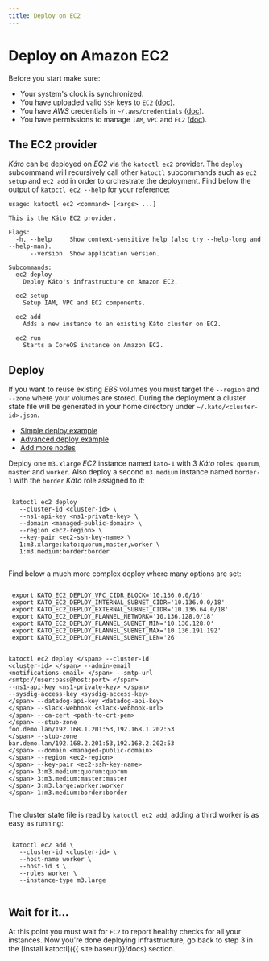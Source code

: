 ```yaml
---
title: Deploy on EC2
---
```


# Deploy on Amazon EC2

Before you start make sure:

- Your system's clock is synchronized.
- You have uploaded valid `SSH` keys to `EC2` ([doc](http://docs.aws.amazon.com/AWSEC2/latest/UserGuide/ec2-key-pairs.html#how-to-generate-your-own-key-and-import-it-to-aws)).
- You have *AWS* credentials in `~/.aws/credentials` ([doc](https://docs.aws.amazon.com/sdk-for-go/v1/developerguide/configuring-sdk.html)).
- You have permissions to manage `IAM`, `VPC` and `EC2` ([doc](http://docs.aws.amazon.com/IAM/latest/UserGuide/access_permissions.html)).

## The EC2 provider

*Káto* can be deployed on *EC2* via the `katoctl ec2` provider. The `deploy` subcommand will recursively call other `katoctl` subcommands such as `ec2 setup` and `ec2 add` in order to orchestrate the deployment. Find below the output of `katoctl ec2 --help` for your reference:

```
usage: katoctl ec2 <command> [<args> ...]

This is the Káto EC2 provider.

Flags:
  -h, --help     Show context-sensitive help (also try --help-long and --help-man).
      --version  Show application version.

Subcommands:
  ec2 deploy
    Deploy Káto's infrastructure on Amazon EC2.

  ec2 setup
    Setup IAM, VPC and EC2 components.

  ec2 add
    Adds a new instance to an existing Káto cluster on EC2.

  ec2 run
    Starts a CoreOS instance on Amazon EC2.
```

## Deploy

If you want to reuse existing *EBS* volumes you must target the `--region` and `--zone` where your volumes are stored. During the deployment a cluster state file will be generated in your home directory under `~/.kato/<cluster-id>.json`.

<ul class="nav nav-tabs">
 <li class="active"><a href="#1" data-toggle="tab">Simple deploy example</a></li>
 <li><a href="#2" data-toggle="tab">Advanced deploy example</a></li>
 <li><a href="#3" data-toggle="tab">Add more nodes</a></li>
</ul>

<div class="tab-content ">
 <div class="tab-pane active" id="1">
  <div class="panel panel-default">
   <div class="panel-body language-bash highlighter-rouge">
    <p>Deploy one <code class="highlighter-rouge">m3.xlarge</code> <em>EC2</em> instance named <code class="highlighter-rouge">kato-1</code> with 3 <em>Káto</em> roles: <code class="highlighter-rouge">quorum</code>, <code class="highlighter-rouge">master</code> and <code class="highlighter-rouge">worker</code>. Also deploy a second <code class="highlighter-rouge">m3.medium</code> instance named <code class="highlighter-rouge">border-1</code> with the <code class="highlighter-rouge">border</code> <em>Káto</em> role assigned to it:</p>
    <pre class="highlight"><code>
 katoctl ec2 deploy
   --cluster-id &lt;cluster-id&gt; <span class="se">\</span>
   --ns1-api-key &lt;ns1-private-key&gt; <span class="se">\</span>
   --domain &lt;managed-public-domain&gt; <span class="se">\</span>
   --region &lt;ec2-region&gt; <span class="se">\</span>
   --key-pair &lt;ec2-ssh-key-name&gt; <span class="se">\</span>
   1:m3.xlarge:kato:quorum,master,worker <span class="se">\</span>
   1:m3.medium:border:border
    </code></pre>
   </div>
  </div>
 </div>

 <div class="tab-pane" id="2">
  <div class="panel panel-default">
   <div class="panel-body language-bash highlighter-rouge">
    <p>Find below a much more complex deploy where many options are set:</p>
    <pre class="highlight"><code>
 <span class="nb">export </span><span class="nv">KATO_EC2_DEPLOY_VPC_CIDR_BLOCK</span><span class="o">=</span><span class="s1">'10.136.0.0/16'</span>
 <span class="nb">export </span><span class="nv">KATO_EC2_DEPLOY_INTERNAL_SUBNET_CIDR</span><span class="o">=</span><span class="s1">'10.136.0.0/18'</span>
 <span class="nb">export </span><span class="nv">KATO_EC2_DEPLOY_EXTERNAL_SUBNET_CIDR</span><span class="o">=</span><span class="s1">'10.136.64.0/18'</span>
 <span class="nb">export </span><span class="nv">KATO_EC2_DEPLOY_FLANNEL_NETWORK</span><span class="o">=</span><span class="s1">'10.136.128.0/18'</span>
 <span class="nb">export </span><span class="nv">KATO_EC2_DEPLOY_FLANNEL_SUBNET_MIN</span><span class="o">=</span><span class="s1">'10.136.128.0'</span>
 <span class="nb">export </span><span class="nv">KATO_EC2_DEPLOY_FLANNEL_SUBNET_MAX</span><span class="o">=</span><span class="s1">'10.136.191.192'</span>
 <span class="nb">export </span><span class="nv">KATO_EC2_DEPLOY_FLANNEL_SUBNET_LEN</span><span class="o">=</span><span class="s1">'26'</span>

 katoctl ec2 deploy <span class="se">\</span>
   --cluster-id &lt;cluster-id&gt; <span class="se">\</span>
   --admin-email &lt;notifications-email&gt; <span class="se">\</span>
   --smtp-url &lt;smtp://user:pass@host:port&gt; <span class="se">\</span>
   --ns1-api-key &lt;ns1-private-key&gt; <span class="se">\</span>
   --sysdig-access-key &lt;sysdig-access-key&gt; <span class="se">\</span>
   --datadog-api-key &lt;datadog-api-key&gt; <span class="se">\</span>
   --slack-webhook &lt;slack-webhook-url&gt; <span class="se">\</span>
   --ca-cert &lt;path-to-crt-pem&gt; <span class="se">\</span>
   --stub-zone foo.demo.lan/192.168.1.201:53,192.168.1.202:53 <span class="se">\</span>
   --stub-zone bar.demo.lan/192.168.2.201:53,192.168.2.202:53 <span class="se">\</span>
   --domain &lt;managed-public-domain&gt; <span class="se">\</span>
   --region &lt;ec2-region&gt; <span class="se">\</span>
   --key-pair &lt;ec2-ssh-key-name&gt; <span class="se">\</span>
   3:m3.medium:quorum:quorum <span class="se">\</span>
   3:m3.medium:master:master <span class="se">\</span>
   3:m3.large:worker:worker <span class="se">\</span>
   1:m3.medium:border:border
    </code></pre>
   </div>
  </div>
 </div>

 <div class="tab-pane" id="3">
  <div class="panel panel-default">
   <div class="panel-body language-bash highlighter-rouge">
    <p>The cluster state file is read by <code class="highlighter-rouge">katoctl ec2 add</code>, adding a third worker is as easy as running:</p>
    <pre class="highlight"><code>
 katoctl ec2 add <span class="se">\</span>
   --cluster-id &lt;cluster-id&gt; <span class="se">\</span>
   --host-name worker <span class="se">\</span>
   --host-id 3 <span class="se">\</span>
   --roles worker <span class="se">\</span>
   --instance-type m3.large
    </code></pre>
   </div>
  </div>
 </div>

</div>

## Wait for it...
At this point you must wait for `EC2` to report healthy checks for all your instances. Now you're done deploying infrastructure, go back to step 3 in the [Install katoctl]({{ site.baseurl}}/docs) section.
